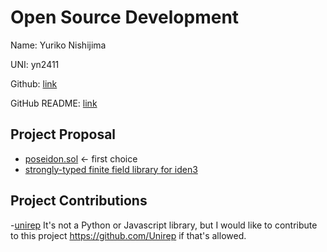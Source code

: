 # Open Source Development

Name: Yuriko Nishijima

UNI: yn2411

Github: [link](https://github.com/yuriko617)

GitHub README: [link](https://github.com/yuriko627/yuriko627.github.io/blob/main/README.md)


## Project Proposal
- [poseidon.sol](../projects/solidity/poseidon-sol.md) <- first choice
- [strongly-typed finite field library for iden3](projects/typescript/strongly-typed-finite-field.md)

## Project Contributions
-[unirep](../projects/circom/unirep.md)
It's not a Python or Javascript library, but I would like to contribute to this project https://github.com/Unirep if that's allowed.
